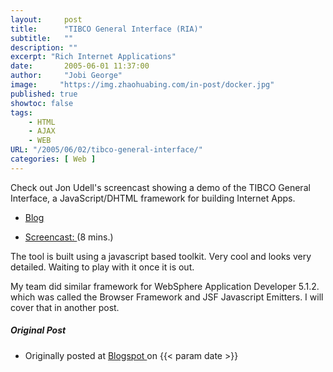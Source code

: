 ```yaml
---
layout:     post
title:      "TIBCO General Interface (RIA)"
subtitle:   ""
description: ""
excerpt: "Rich Internet Applications"
date:       2005-06-01 11:37:00
author:     "Jobi George"
image:     "https://img.zhaohuabing.com/in-post/docker.jpg"
published: true
showtoc: false 
tags:
    - HTML
    - AJAX
    - WEB
URL: "/2005/06/02/tibco-general-interface/"
categories: [ Web ]
---
```


Check out Jon Udell's screencast showing a demo of the TIBCO General
Interface, a JavaScript/DHTML framework for building Internet Apps.

* [Blog ]("https://web.archive.org/web/20050615082717/http://weblog.infoworld.com/udell/2005/05/25.html") 

* [Screencast: ](http://weblog.infoworld.com/udell/gems/tibco.html) (8 mins.)

The tool is built using a javascript based toolkit. Very cool and looks very detailed. Waiting to play with it once it is out.

My team did similar framework for WebSphere Application Developer 5.1.2. which was called the Browser Framework and JSF Javascript Emitters. I will cover that in another post. 

##### Original Post

* Originally posted at [ Blogspot ](http://jobig.blogspot.com/2005/06/tibco-general-interface-ria.html) on {{< param date >}}




